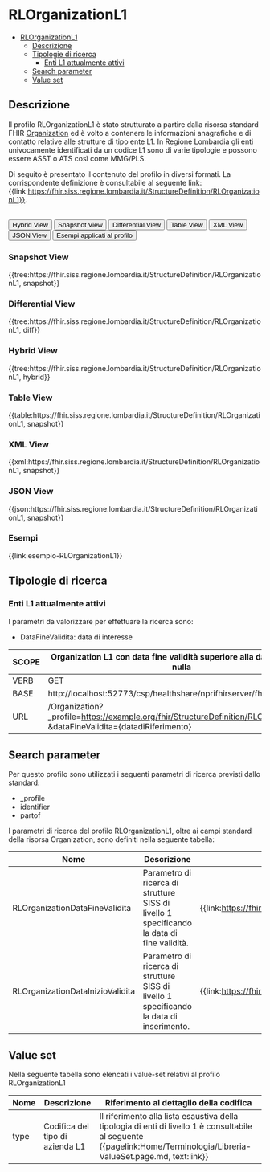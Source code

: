 # RLOrganizationL1

- [RLOrganizationL1](#rlorganizationl1)
  - [Descrizione](#descrizione)
  - [Tipologie di ricerca](#tipologie-di-ricerca)
    - [Enti L1 attualmente attivi](#enti-l1-attualmente-attivi)
  - [Search parameter](#search-parameter)
  - [Value set](#value-set)


## Descrizione
Il profilo RLOrganizationL1 è stato strutturato a partire dalla risorsa standard FHIR [Organization](http://hl7.org/fhir/R4/organization.html) ed è volto a contenere le informazioni anagrafiche e di contatto relative alle strutture di tipo ente L1. In Regione Lombardia gli enti univocamente identificati da un codice L1 sono di varie tipologie e possono essere ASST o ATS così come MMG/PLS. 

Di seguito è presentato il contenuto del profilo in diversi formati. La corrispondente definizione è consultabile al seguente link: {{link:https://fhir.siss.regione.lombardia.it/StructureDefinition/RLOrganizationL1}}.

<br>
<div class="tab">
  <button class="tablinks active" onclick="openTab(event, 'Hybrid View')">Hybrid View</button>
  <button class="tablinks" onclick="openTab(event, 'Snapshot View')">Snapshot View</button>
  <button class="tablinks" onclick="openTab(event, 'Differential View')">Differential View</button>
  <button class="tablinks" onclick="openTab(event, 'Table View')">Table View</button>
  <button class="tablinks" onclick="openTab(event, 'XML View')">XML View</button>
  <button class="tablinks" onclick="openTab(event, 'JSON View')">JSON View</button>
  <button class="tablinks" onclick="openTab(event, 'Esempi')">Esempi applicati al profilo</button>
</div>

<div id="Snapshot View" class="tabcontent">
  <h3>Snapshot View</h3>
{{tree:https://fhir.siss.regione.lombardia.it/StructureDefinition/RLOrganizationL1, snapshot}}
</div>

<div id="Differential View" class="tabcontent">
  <h3>Differential View</h3>
{{tree:https://fhir.siss.regione.lombardia.it/StructureDefinition/RLOrganizationL1, diff}}
</div>

<div id="Hybrid View" class="tabcontent"  style="display:block">
  <h3>Hybrid View</h3>
{{tree:https://fhir.siss.regione.lombardia.it/StructureDefinition/RLOrganizationL1, hybrid}}
</div>

<div id="Table View" class="tabcontent">
  <h3>Table View</h3>
{{table:https://fhir.siss.regione.lombardia.it/StructureDefinition/RLOrganizationL1, snapshot}}
</div>

<div id="XML View" class="tabcontent">
  <h3>XML View</h3>
{{xml:https://fhir.siss.regione.lombardia.it/StructureDefinition/RLOrganizationL1, snapshot}}
</div>

<div id="JSON View" class="tabcontent">
  <h3>JSON View</h3>
{{json:https://fhir.siss.regione.lombardia.it/StructureDefinition/RLOrganizationL1, snapshot}}
</div>

<div id="Esempi" class="tabcontent">
  <h3>Esempi</h3>
  {{link:esempio-RLOrganizationL1}}
<br>
</div>

<!-- ===================================================FINE SEZIONE=================================================== -->

## Tipologie di ricerca

### Enti L1 attualmente attivi
I parametri da valorizzare per effettuare la ricerca sono:
-	DataFineValidita: data di interesse

| SCOPE | Organization L1 con data fine validità superiore alla data odierna o nulla    |
|---|---|
| VERB | GET |
| BASE | http://localhost:52773/csp/healthshare/nprifhirserver/fhir/r4    |
| URL | /Organization?_profile=https://example.org/fhir/StructureDefinition/RLOrganizationL1<br>&dataFineValidita=\{datadiRiferimento\}    |

<!-- ===================================================FINE SEZIONE=================================================== -->

## Search parameter
Per questo profilo sono utilizzati i seguenti parametri di ricerca previsti dallo standard: 
- _profile
- identifier
- partof

I parametri di ricerca del profilo RLOrganizationL1, oltre ai campi standard della risorsa Organization, sono definiti nella seguente tabella:

| Nome | Descrizione | URL e link Simplifier | Espressione |
|---|---|---|---|
| RLOrganizationDataFineValidita | Parametro di ricerca di strutture SISS di livello 1 specificando la data di fine validità. | {{link:https://fhir.siss.regione.lombardia.it/SearchParameter/RLOrganizationDataFineValidita}} | extension.where(url='https://fhir.siss.regione.lombardia.it/StructureDefinition/RLOrganizationDataFineValidita').value |
| RLOrganizationDataInizioValidita  | Parametro di ricerca di strutture SISS di livello 1 specificando la data di   inserimento.  | {{link:https://fhir.siss.regione.lombardia.it/SearchParameter/RLOrganizationDataInizioValidita}} | extension.where(url='https://fhir.siss.regione.lombardia.it/StructureDefinition/RLOrganizationDataInizioValidita').value |

<!-- ===================================================FINE SEZIONE=================================================== -->

## Value set

Nella seguente tabella sono elencati i value-set relativi al profilo RLOrganizationL1

| Nome    | Descrizione    | Riferimento   al dettaglio della codifica    |
|---|---|---|
| type    | Codifica del tipo di azienda L1    | Il riferimento alla lista esaustiva della tipologia di enti di livello 1 è consultabile al seguente {{pagelink:Home/Terminologia/Libreria-ValueSet.page.md, text:link}}   |